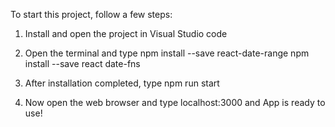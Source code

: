 To start this project, follow a few steps:

1. Install and open the project in Visual Studio code

2. Open the terminal and type 
    npm install --save react-date-range
    npm install --save react date-fns

3. After installation completed, type npm run start

4. Now open the web browser and type localhost:3000 and App is ready to use!
